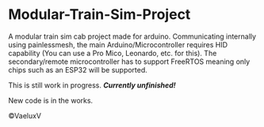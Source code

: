 # Modular-Train-Sim-Project
A modular train sim cab project made for arduino. Communicating internally using painlessmesh, the main Arduino/Microcontroller requires HID capability (You can use a Pro Mico, Leonardo, etc. for this). The secondary/remote microcontroller has to support FreeRTOS meaning only chips such as an ESP32 will be supported. 

<p>This is still work in progress. <i><b>Currently unfinished!</b></i></p>

<p>New code is in the works.</p>

<!-- <p xmlns:cc="http://creativecommons.org/ns#" >This work is licensed under <a href="https://creativecommons.org/licenses/by-nc-sa/4.0/?ref=chooser-v1" target="_blank" rel="license noopener noreferrer" style="display:inline-block;">Creative Commons Attribution-NonCommercial-ShareAlike 4.0 International <img style="height:22px!important;margin-left:3px;vertical-align:text-bottom;" src="https://mirrors.creativecommons.org/presskit/icons/cc.svg?ref=chooser-v1" alt=""><img style="height:22px!important;margin-left:3px;vertical-align:text-bottom;" src="https://mirrors.creativecommons.org/presskit/icons/by.svg?ref=chooser-v1" alt=""><img style="height:22px!important;margin-left:3px;vertical-align:text-bottom;" src="https://mirrors.creativecommons.org/presskit/icons/nc.svg?ref=chooser-v1" alt=""><img style="height:22px!important;margin-left:3px;vertical-align:text-bottom;" src="https://mirrors.creativecommons.org/presskit/icons/sa.svg?ref=chooser-v1" alt=""></a></p> --> 

<p>©VaeluxV</p>
